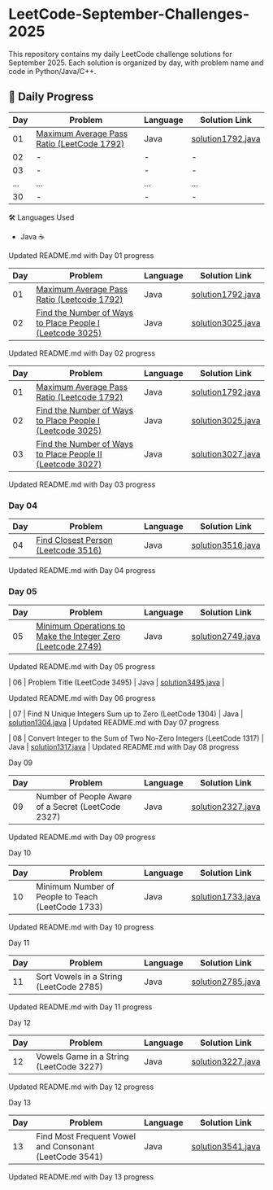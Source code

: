 # LeetCode-September-Challenges-2025
This repository contains my daily LeetCode challenge solutions for September 2025.   Each solution is organized by day, with problem name and code in Python/Java/C++.


## 📅 Daily Progress  

| Day | Problem | Language | Solution Link |
|-----|----------|----------|---------------|
| 01  | [Maximum Average Pass Ratio (LeetCode 1792)](https://leetcode.com/problems/maximum-average-pass-ratio/) | Java | [solution1792.java](./solution1792.java) |
| 02  | - | - | - |
| 03  | - | - | - |
| ... | ... | ... | ... |
| 30  | - | - | - |

 🛠 Languages Used
- Java ☕  

Updated README.md with Day 01 progress


| Day | Problem | Language | Solution Link |
|-----|---------|----------|---------------|
| 01  | [Maximum Average Pass Ratio (Leetcode 1792)](https://leetcode.com/problems/maximum-average-pass-ratio/) | Java | [solution1792.java](./solution1792.java) |
| 02  | [Find the Number of Ways to Place People I (Leetcode 3025)](https://leetcode.com/problems/find-the-number-of-ways-to-place-people-i/) | Java | [solution3025.java](./solution3025.java) |

Updated README.md with Day 02 progress

| Day | Problem | Language | Solution Link |
|-----|---------|----------|---------------|
| 01  | [Maximum Average Pass Ratio (Leetcode 1792)](https://leetcode.com/problems/maximum-average-pass-ratio/) | Java | [solution1792.java](./solution1792.java) |
| 02  | [Find the Number of Ways to Place People I (Leetcode 3025)](https://leetcode.com/problems/find-the-number-of-ways-to-place-people-i/) | Java | [solution3025.java](./solution3025.java) |
| 03  | [Find the Number of Ways to Place People II (Leetcode 3027)](https://leetcode.com/problems/find-the-number-of-ways-to-place-people-ii/) | Java | [solution3027.java](./solution3027.java) |
Updated README.md with Day 03 progress


### Day 04  
| Day | Problem | Language | Solution Link |
|-----|---------|----------|---------------|
| 04  | [Find Closest Person (Leetcode 3516)](https://leetcode.com/problems/find-closest-person/) | Java | [solution3516.java](solution3516.java) |

Updated README.md with Day 04 progress


### Day 05  
| Day | Problem | Language | Solution Link |
|-----|---------|----------|---------------|
| 05  | [Minimum Operations to Make the Integer Zero (Leetcode 2749)](https://leetcode.com/problems/minimum-operations-to-make-the-integer-zero/) | Java | [solution2749.java](solution2749.java) |

Updated README.md with Day 05 progress

| 06 | Problem Title (LeetCode 3495) | Java | [solution3495.java](solution3495.java) |

Updated README.md with Day 06 progress

| 07 | Find N Unique Integers Sum up to Zero (LeetCode 1304) | Java | [solution1304.java](solution1304.java) |
Updated README.md with Day 07 progress

| 08 | Convert Integer to the Sum of Two No-Zero Integers (LeetCode 1317) | Java | [solution1317.java](solution1317.java) |
Updated README.md with Day 08 progress

Day 09

| Day | Problem | Language | Solution Link |
|-----|----------|----------|---------------|
| 09  | Number of People Aware of a Secret (LeetCode 2327) | Java | [solution2327.java](solution2327.java) |

Updated README.md with Day 09 progress

Day 10

| Day | Problem | Language | Solution Link |
|-----|----------|----------|---------------|
| 10  | Minimum Number of People to Teach (LeetCode 1733) | Java | [solution1733.java](solution1733.java) |

Updated README.md with Day 10 progress

Day 11

| Day | Problem | Language | Solution Link |
|-----|----------|----------|---------------|
| 11  | Sort Vowels in a String (LeetCode 2785) | Java | [solution2785.java](solution2785.java) |

Updated README.md with Day 11 progress

Day 12

| Day | Problem | Language | Solution Link |
|-----|----------|----------|---------------|
| 12  | Vowels Game in a String (LeetCode 3227) | Java | [solution3227.java](solution3227.java) |

Updated README.md with Day 12 progress

Day 13

| Day | Problem | Language | Solution Link |
|-----|----------|----------|---------------|
| 13  | Find Most Frequent Vowel and Consonant (LeetCode 3541) | Java | [solution3541.java](solution3541.java) |

Updated README.md with Day 13 progress


